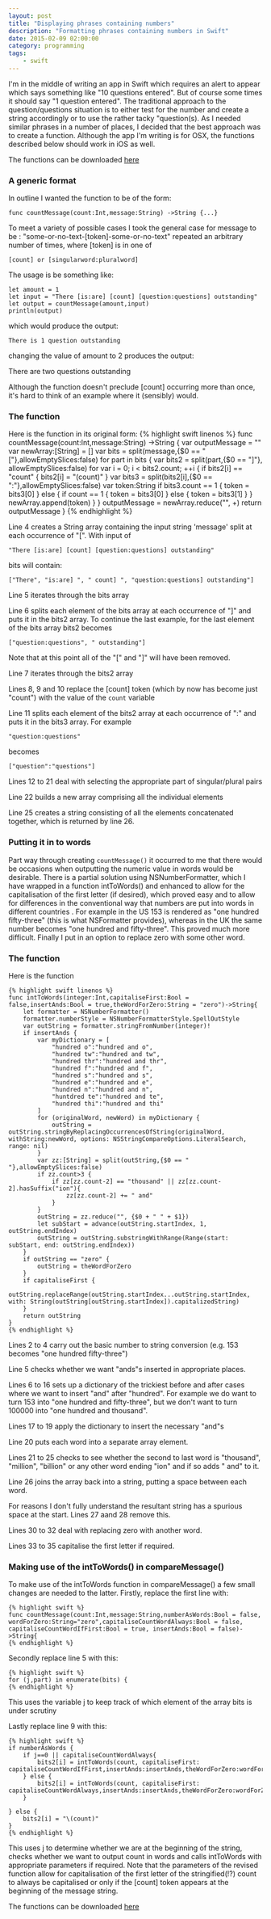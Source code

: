 ```yaml
---
layout: post
title: "Displaying phrases containing numbers"
description: "Formatting phrases containing numbers in Swift"
date: 2015-02-09 02:00:00
category: programming
tags: 
    - swift
---
```


I'm in the middle of writing an app in Swift which requires an alert to appear which says something like "10 questions entered".  But of course some times it should say "1 question entered".  The traditional approach to the question/questions situation is to either test for the number and create a string accordingly or to use the rather tacky "question(s). As I needed similar phrases in a number of places, I decided that the best approach was to create a function.  Although the app I'm writing is for OSX, the functions described below should work in iOS as well.

The functions can be downloaded [here](https://gist.github.com/jpopham/55ed82e095220d9a3c0b#file-gistfile1-txt)

### A generic format
In outline I wanted the function to be of the form:

    func countMessage(count:Int,message:String) ->String {...}
    
To meet a variety of possible cases I took the general case for message to be :
"some-or-no-text-[token]-some-or-no-text" repeated an arbitrary number of times, where [token] is in one of 

    [count] or [singularword:pluralword]
    
The usage is be something like:

    let amount = 1
    let input = "There [is:are] [count] [question:questions] outstanding"
    let output = countMessage(amount,input)
    println(output)
    
which would produce the output:

    There is 1 question outstanding
    
changing the value of amount to 2 produces the output:

   There are two questions outstanding

Although the function doesn't preclude [count] occurring more than once, it's hard to think of an example where it (sensibly) would.

### The function
Here is the function in its original form:
	{% highlight swift linenos %}
	func countMessage(count:Int,message:String) ->String {
		var outputMessage = ""
		var newArray:[String] = []
		var bits = split(message,{$0 == "["},allowEmptySlices:false)
		for part in bits {
			var bits2 = split(part,{$0 == "]"}, allowEmptySlices:false)
			for var i = 0; i < bits2.count; ++i {
				if bits2[i] == "count" {
						bits2[i] = "\(count)"
				}
				var bits3 = split(bits2[i],{$0 == ":"},allowEmptySlices:false)
				var token:String
				if bits3.count == 1 {
					token = bits3[0]
				} else {
					if count == 1 {
						token = bits3[0]
					} else {
						token = bits3[1]
					}
				}
				newArray.append(token)
			}
		}
		outputMessage = newArray.reduce("", +)
		return outputMessage
	}
	{% endhighlight %}

Line 4 creates a String array containing the input string 'message' split at each occurrence of "[".  With input of

	"There [is:are] [count] [question:questions] outstanding"

bits will contain:

    ["There", "is:are] ", " count] ", "question:questions] outstanding"]
    
Line 5 iterates through the bits array

Line 6 splits each element of the bits array at each occurrence of "]" and puts it in the bits2 array.  To continue the last example, for the last element of the bits array bits2 becomes

	["question:questions", " outstanding"]
	
Note that at this point all of the "[" and "]" will have been removed.

Line 7 iterates through the bits2 array

Lines 8, 9 and 10 replace the [count] token (which by now has become just "count") with the value of the `count` variable

Line 11 splits each element of the bits2 array at each occurrence of ":" and puts it in the bits3 array.  For example

	"question:questions"
	
becomes

	["question":"questions"]
	
Lines 12 to 21 deal with selecting the appropriate part of singular/plural pairs

Line 22 builds a new array comprising all the individual elements

Line 25 creates a string consisting of all the elements concatenated together, which is returned by line 26.

### Putting it in to words
Part way through creating `countMessage()` it occurred to me that there would be occasions when outputting the numeric value in words would be desirable.  There is a partial solution using NSNumberFormatter, which I have wrapped in a function intToWords() and enhanced to allow for the capitalisation of the first letter (if desired), which proved easy and to allow for differences in the conventional way that numbers are put into words in different countries .  For example in the US 153 is rendered as "one hundred fifty-three" (this is what NSFormatter provides), whereas in the UK the same number becomes "one hundred and fifty-three".  This proved much more difficult.  Finally I put in an option to replace zero with some other word.

### The function
Here is the function

	{% highlight swift linenos %}
	func intToWords(integer:Int,capitaliseFirst:Bool = false,insertAnds:Bool = true,theWordForZero:String = "zero")->String{
		let formatter = NSNumberFormatter()
		formatter.numberStyle = NSNumberFormatterStyle.SpellOutStyle
		var outString = formatter.stringFromNumber(integer)!
		if insertAnds {
			var myDictionary = [
				"hundred o":"hundred and o",
				"hundred tw":"hundred and tw",
				"hundred thr":"hundred and thr",
				"hundred f":"hundred and f",
				"hundred s":"hundred and s",
				"hundred e":"hundred and e",
				"hundred n":"hundred and n",
				"huntdred te":"hundred and te",
				"hundred thi":"hundred and thi"
			]
			for (originalWord, newWord) in myDictionary {
				outString = outString.stringByReplacingOccurrencesOfString(originalWord, withString:newWord, options: NSStringCompareOptions.LiteralSearch, range: nil)
			}
			var zz:[String] = split(outString,{$0 == " "},allowEmptySlices:false)
			if zz.count>3 {
				if zz[zz.count-2] == "thousand" || zz[zz.count-2].hasSuffix("ion"){
					zz[zz.count-2] += " and"
				}
			}
			outString = zz.reduce("", {$0 + " " + $1})
			let subStart = advance(outString.startIndex, 1, outString.endIndex)
			outString = outString.substringWithRange(Range(start: subStart, end: outString.endIndex))
		}
		if outString == "zero" {
			outString = theWordForZero
		}
		if capitaliseFirst {
			outString.replaceRange(outString.startIndex...outString.startIndex, with: String(outString[outString.startIndex]).capitalizedString)
		}
		return outString
	}
	{% endhighlight %}

Lines 2 to 4 carry out the basic number to string conversion (e.g. 153 becomes "one hundred fifty-three")

Line 5 checks whether we want "ands"s inserted in appropriate places.

Lines 6 to 16 sets up a dictionary of the trickiest before and after cases where we want to insert "and" after "hundred".  For example we do want to turn 153 into "one hundred and fifty-three", but we don't want to turn 100000 into "one hundred and thousand".

Lines 17 to 19 apply the dictionary to insert the necessary "and"s

Line 20 puts each word into a separate array element.

Lines 21 to 25 checks to see whether the second to last word is "thousand", "million", "billion" or any other word ending "ion" and if so adds " and" to it.

Line 26 joins the array back into a string, putting a space between each word.

For reasons I don't fully understand the resultant string has a spurious space at the start.  Lines 27 aand 28 remove this.

Lines 30 to 32 deal with replacing zero with another word.

Lines 33 to 35 capitalise the first letter if required.

### Making use of the intToWords() in compareMessage()
To make use of the intToWords function in compareMessage() a few small changes are needed to the latter.  Firstly, replace the first line with:

	{% highlight swift %}
	func countMessage(count:Int,message:String,numberAsWords:Bool = false, wordForZero:String="zero",capitaliseCountWordAlways:Bool = false, capitaliseCountWordIfFirst:Bool = true, insertAnds:Bool = false)->String{
	{% endhighlight %}
	
Secondly replace line 5 with this:

	{% highlight swift %}
	for (j,part) in enumerate(bits) {
	{% endhighlight %}

This uses the variable j to keep track of which element of the array bits is under scrutiny

Lastly replace line 9 with this:

	{% highlight swift %}
	if numberAsWords {
		if j==0 || capitaliseCountWordAlways{
			bits2[i] = intToWords(count, capitaliseFirst: capitaliseCountWordIfFirst,insertAnds:insertAnds,theWordForZero:wordForZero)
		} else {
			bits2[i] = intToWords(count, capitaliseFirst: capitaliseCountWordAlways,insertAnds:insertAnds,theWordForZero:wordForZero)
		}
		
	} else {
		bits2[i] = "\(count)"
	}
	{% endhighlight %}
	
This uses j to determine whether we are at the beginning of the string, checks whether we want to output count in words and calls intToWords with appropriate parameters if required.  Note that the parameters of the revised function allow for capitalisation of the first letter of the stringified(!?) count to always be capitalised or only if the [count] token appears at the beginning of the message string.

The functions can be downloaded [here](https://gist.github.com/jpopham/55ed82e095220d9a3c0b#file-gistfile1-txt)


